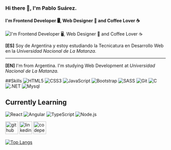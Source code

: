 ### Hi there 👋, I'm Pablo Suárez.
#### I'm Frontend Developer 🖥, Web Designer 🎨 and Coffee Lover ☕
![I'm Frontend Developer 🖥, Web Designer 🎨 and Coffee Lover ☕](https://live.staticflickr.com/65535/51154439864_c67d6bd3c7_c.jpg)

**[ES]** Soy de Argentina y estoy estudiando la Tecnicatura en Desarrollo Web en la *Universidad Nacional de La Matanza.*

---

**[EN]** I'm from Argentina. I'm studying Web Development at *Universidad Nacional de La Matanza.*


##Skills
![HTML5](https://img.shields.io/badge/-HTML5-E34F26?style=plastic&logo=html5&logoColor=white)
![CSS3](https://img.shields.io/badge/-CSS3-1572B6?style=plastic&logo=css3&logoColor=white)
![JavaScript](https://img.shields.io/badge/-JavaScript-F7DF1E?style=plastic&logo=JavaScript&logoColor=black)
![Bootstrap](https://img.shields.io/badge/-bootsrap-663399?style=plastic&logo=bootstrap&logoColor=white)
![SASS](https://img.shields.io/badge/-SASS-CC6699?style=plastic&logo=sass&logoColor=white)
![Git](https://img.shields.io/badge/-Git-F05032?style=plastic&logo=git&logoColor=white) 
![C](https://img.shields.io/badge/-C-blue?style=plastic&logo=c&logoColor=white)
![.NET](https://img.shields.io/badge/-.NET-5C2D91?style=plastic&logo=.net&logoColor=white)
![Mysql](https://img.shields.io/badge/-Mysql-3178C6?style=plastic&logo=Mysql&logoColor=white) 

## Currently Learning
![React](https://img.shields.io/badge/-React-61DAFB?style=plastic&logo=react&logoColor=white) ![Angular](https://img.shields.io/badge/-Angular-DD0031?style=plastic&logo=angular) ![TypeScript](https://img.shields.io/badge/-TypeScript-3178C6?style=plastic&logo=TypeScript&logoColor=white) ![Node.js](https://img.shields.io/badge/-Node.js-339933?style=plastic&logo=node.js&logoColor=white) 


[<img src='https://cdn.jsdelivr.net/npm/simple-icons@3.0.1/icons/github.svg' alt='github' height='40'>](https://github.com/pablogsuarez)  [<img src='https://cdn.jsdelivr.net/npm/simple-icons@3.0.1/icons/linkedin.svg' alt='linkedin' height='40'>](https://www.linkedin.com/in/pablogsuarez/)  [<img src='https://cdn.jsdelivr.net/npm/simple-icons@3.0.1/icons/codepen.svg' alt='codepen' height='40'>](https://codepen.io/pablogsuarez)  

[![Top Langs](https://github-readme-stats.vercel.app/api/top-langs/?username=pablogsuarez)](https://github.com/anuraghazra/github-readme-stats)



